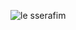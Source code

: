 ![le sserafim](https://github.com/Kim-Chaewonn/Kim-Chaewonn/assets/137004973/de8198df-3972-40c2-865e-361d7b1642b4)

